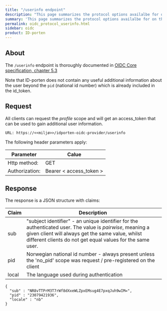 ```yaml
---
title: "/userinfo endpoint"
description: "This page summarizes the protocol options availalbe for on the /usering endpoint for ID-porten OIDC Provider"
summary: 'This page summarizes the protocol options availalbe for on the /userinfo endpoint for ID-porten OIDC Provider'
permalink: oidc_protocol_userinfo.html
sidebar: oidc
product: ID-porten
---
```


## About

The `/userinfo` endpoint is thoroughly documented in [OIDC Core specification, chapter 5.3](https://openid.net/specs/openid-connect-core-1_0.html#UserInfo)

Note that ID-porten does not contain any useful additional information about the user beyond the `pid` (national id number) which is already included in the id_token.

## Request

All clients can request the *profile* scope and will get an access_token that can be used to gain additional user information.

```
URL: https://<<miljø>>/idporten-oidc-provider/userinfo
```

The following header parameters apply:

| Parameter  | Calue |
| --- | --- |
| Http method: | GET |
| Authorization: | Bearer \< access_token \> |

## Response

The response is a JSON structure with claims:

|Claim|Description
|-|-|
|sub   | "subject identifier" - an unique identifier for the authenticated user.  The value is *pairwise*, meaning a given client will always get the same value, whilst different clients do not get equal values for the same user.   |
|pid   |Norwegian national id number - always present unless the 'no_pid' scope was request / pre-registered on the client  |
|local| The language used during authentication|

```
{
  "sub" : "NR8vTTPrM3T7rWf8dXxeWLZpxEMsug4E7pxqJuh9wIM=",
  "pid" : "23079421936",
  "locale" : "nb"
}
```
